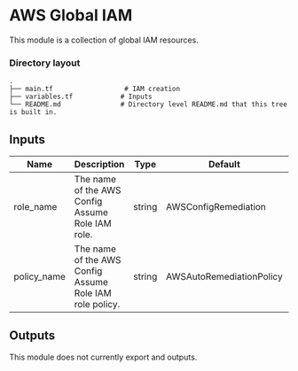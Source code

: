# AWS Global IAM

This module is a collection of global IAM resources.

### Directory layout
    .
    ├── main.tf                  # IAM creation
    ├── variables.tf            # Inputs
    └── README.md               # Directory level README.md that this tree is built in.


## Inputs

| Name | Description | Type | Default | Required |
|------|-------------|------|---------|:--------:|
| role_name | The name of the AWS Config Assume Role IAM role. | string | AWSConfigRemediation | No |
| policy_name | The name of the AWS Config Assume Role IAM role policy. | string | AWSAutoRemediationPolicy | No |

## Outputs

This module does not currently export and outputs.